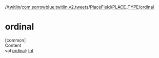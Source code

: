 //[twitlin](../../../index.md)/[com.sorrowblue.twitlin.v2.tweets](../../index.md)/[PlaceField](../index.md)/[PLACE_TYPE](index.md)/[ordinal](ordinal.md)



# ordinal  
[common]  
Content  
val [ordinal](ordinal.md): [Int](https://kotlinlang.org/api/latest/jvm/stdlib/kotlin/-int/index.html)  



